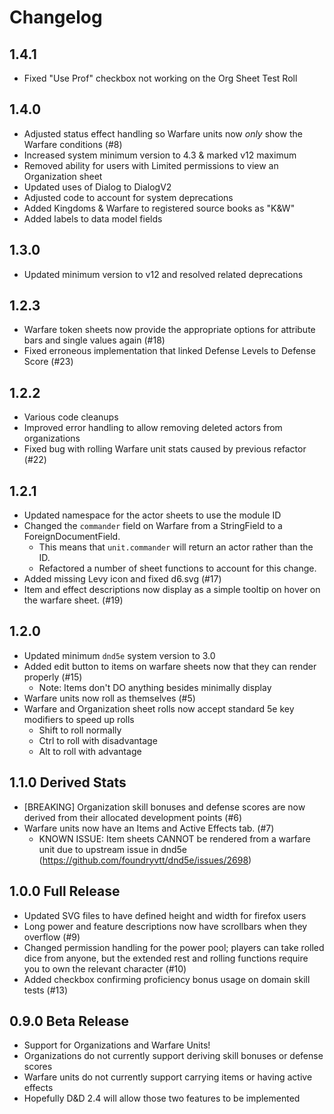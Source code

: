 # Changelog

## 1.4.1

- Fixed "Use Prof" checkbox not working on the Org Sheet Test Roll

## 1.4.0

- Adjusted status effect handling so Warfare units now *only* show the Warfare conditions (#8)
- Increased system minimum version to 4.3 & marked v12 maximum
- Removed ability for users with Limited permissions to view an Organization sheet
- Updated uses of Dialog to DialogV2
- Adjusted code to account for system deprecations
- Added Kingdoms & Warfare to registered source books as "K&W"
- Added labels to data model fields

## 1.3.0

- Updated minimum version to v12 and resolved related deprecations

## 1.2.3

- Warfare token sheets now provide the appropriate options for attribute bars and single values again (#18)
- Fixed erroneous implementation that linked Defense Levels to Defense Score (#23)

## 1.2.2

- Various code cleanups
- Improved error handling to allow removing deleted actors from organizations
- Fixed bug with rolling Warfare unit stats caused by previous refactor (#22)

## 1.2.1

- Updated namespace for the actor sheets to use the module ID
- Changed the `commander` field on Warfare from a StringField to a ForeignDocumentField.
  - This means that `unit.commander` will return an actor rather than the ID.
  - Refactored a number of sheet functions to account for this change.
- Added missing Levy icon and fixed d6.svg (#17)
- Item and effect descriptions now display as a simple tooltip on hover on the warfare sheet. (#19)

## 1.2.0

- Updated minimum `dnd5e` system version to 3.0
- Added edit button to items on warfare sheets now that they can render properly (#15)
  - Note: Items don't DO anything besides minimally display
- Warfare units now roll as themselves (#5)
- Warfare and Organization sheet rolls now accept standard 5e key modifiers to speed up rolls
  - Shift to roll normally
  - Ctrl to roll with disadvantage
  - Alt to roll with advantage

## 1.1.0 Derived Stats

- [BREAKING] Organization skill bonuses and defense scores are now derived from their allocated development points (#6)
- Warfare units now have an Items and Active Effects tab. (#7)
  - KNOWN ISSUE: Item sheets CANNOT be rendered from a warfare unit due to upstream issue in dnd5e (https://github.com/foundryvtt/dnd5e/issues/2698)

## 1.0.0 Full Release

- Updated SVG files to have defined height and width for firefox users
- Long power and feature descriptions now have scrollbars when they overflow (#9)
- Changed permission handling for the power pool; players can take rolled dice from anyone, but the extended rest and rolling functions require you to own the relevant character (#10)
- Added checkbox confirming proficiency bonus usage on domain skill tests (#13)

## 0.9.0 Beta Release

- Support for Organizations and Warfare Units!
- Organizations do not currently support deriving skill bonuses or defense scores
- Warfare units do not currently support carrying items or having active effects
- Hopefully D&D 2.4 will allow those two features to be implemented
